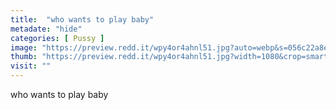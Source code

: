 ```yaml
---
title:  "who wants to play baby"
metadate: "hide"
categories: [ Pussy ]
image: "https://preview.redd.it/wpy4or4ahnl51.jpg?auto=webp&s=056c22a8e2ec2c7915f7c2b40a4df26043b7f695"
thumb: "https://preview.redd.it/wpy4or4ahnl51.jpg?width=1080&crop=smart&auto=webp&s=d7191435b322e629133d4b148c01dcc4421bab2d"
visit: ""
---
```

who wants to play baby
